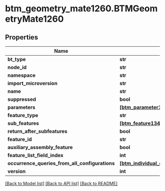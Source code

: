 # btm_geometry_mate1260.BTMGeometryMate1260

## Properties
Name | Type | Description | Notes
------------ | ------------- | ------------- | -------------
**bt_type** | **str** |  | [optional] 
**node_id** | **str** |  | [optional] 
**namespace** | **str** |  | [optional] 
**import_microversion** | **str** |  | [optional] 
**name** | **str** |  | [optional] 
**suppressed** | **bool** |  | [optional] 
**parameters** | [**[btm_parameter1.BTMParameter1]**](BTMParameter1.md) |  | [optional] 
**feature_type** | **str** |  | [optional] 
**sub_features** | [**[btm_feature134.BTMFeature134]**](BTMFeature134.md) |  | [optional] 
**return_after_subfeatures** | **bool** |  | [optional] 
**feature_id** | **str** |  | [optional] 
**auxiliary_assembly_feature** | **bool** |  | [optional] 
**feature_list_field_index** | **int** |  | [optional] 
**occurrence_queries_from_all_configurations** | [**[btm_individual_query_with_occurrence_base904.BTMIndividualQueryWithOccurrenceBase904]**](BTMIndividualQueryWithOccurrenceBase904.md) |  | [optional] 
**version** | **int** |  | [optional] 

[[Back to Model list]](../README.md#documentation-for-models) [[Back to API list]](../README.md#documentation-for-api-endpoints) [[Back to README]](../README.md)


